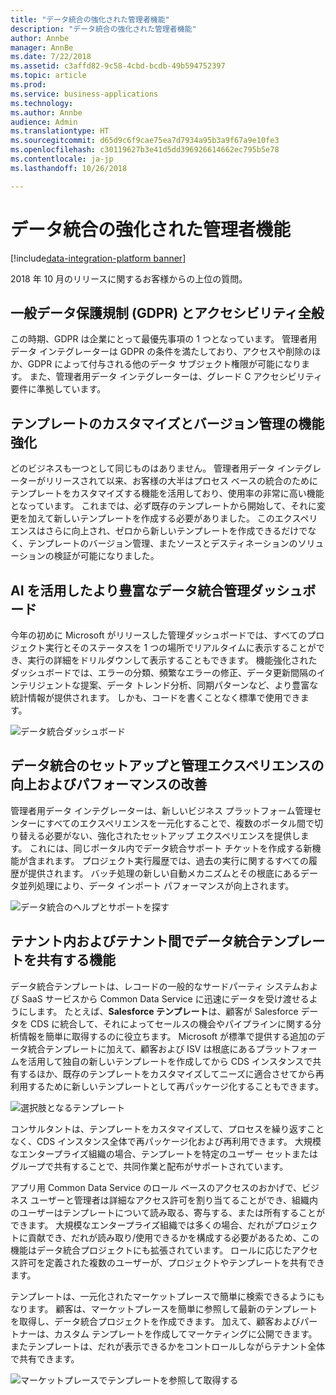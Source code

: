```yaml
---
title: "データ統合の強化された管理者機能"
description: "データ統合の強化された管理者機能"
author: Annbe
manager: AnnBe
ms.date: 7/22/2018
ms.assetid: c3affd82-9c58-4cbd-bcdb-49b594752397
ms.topic: article
ms.prod: 
ms.service: business-applications
ms.technology: 
ms.author: Annbe
audience: Admin
ms.translationtype: HT
ms.sourcegitcommit: d65d9c6f9cae75ea7d7934a95b3a9f67a9e10fe3
ms.openlocfilehash: c30119627b3e41d5dd396926614662ec795b5e78
ms.contentlocale: ja-jp
ms.lasthandoff: 10/26/2018

---
```

#  <a name="enhanced-administrator-capabilities-for-data-integration"></a>データ統合の強化された管理者機能

[!include[data-integration-platform banner](../includes/data-integration-platform.md)]




2018 年 10 月のリリースに関するお客様からの上位の質問。

   ## <a name="general-data-protection-regulation-gdpr-and-accessibility-general"></a>一般データ保護規制 (GDPR) とアクセシビリティ全般
   
   この時期、GDPR は企業にとって最優先事項の 1 つとなっています。 管理者用データ インテグレーターは GDPR の条件を満たしており、アクセスや削除のほか、GDPR によって付与される他のデータ サブジェクト権限が可能になります。
また、管理者用データ インテグレーターは、グレード C アクセシビリティ要件に準拠しています。

   ## <a name="improving-ability-to-customize-and-version-templates"></a>テンプレートのカスタマイズとバージョン管理の機能強化 
   
   どのビジネスも一つとして同じものはありません。 管理者用データ インテグレーターがリリースされて以来、お客様の大半はプロセス ベースの統合のためにテンプレートをカスタマイズする機能を活用しており、使用率の非常に高い機能となっています。 これまでは、必ず既存のテンプレートから開始して、それに変更を加えて新しいテンプレートを作成する必要がありました。 このエクスペリエンスはさらに向上され、ゼロから新しいテンプレートを作成できるだけでなく、テンプレートのバージョン管理、またソースとデスティネーションのソリューションの検証が可能になりました。

   ## <a name="a-richer-data-integrator-admin-dashboard-powered-by-ai"></a>AI を活用したより豊富なデータ統合管理ダッシュボード
   
   今年の初めに Microsoft がリリースした管理ダッシュボードでは、すべてのプロジェクト実行とそのステータスを 1 つの場所でリアルタイムに表示することができ、実行の詳細をドリルダウンして表示することもできます。 機能強化されたダッシュボードでは、エラーの分類、頻繁なエラーの修正、データ更新間隔のインテリジェントな提案、データ トレンド分析、同期パターンなど、より豊富な統計情報が提供されます。 しかも、コードを書くことなく標準で使用できます。

   ![](media/data-integration-capability-admins-1.png "データ統合ダッシュボード") <!-- picture -->


   ## <a name="improved-data-integration-setup-and-administration-experience-with-performance-improvements"></a>データ統合のセットアップと管理エクスペリエンスの向上およびパフォーマンスの改善
   
   管理者用データ インテグレーターは、新しいビジネス プラットフォーム管理センターにすべてのエクスペリエンスを一元化することで、複数のポータル間で切り替える必要がない、強化されたセットアップ エクスペリエンスを提供します。 これには、同じポータル内でデータ統合サポート チケットを作成する新機能が含まれます。 プロジェクト実行履歴では、過去の実行に関するすべての履歴が提供されます。 バッチ処理の新しい自動メカニズムとその根底にあるデータ並列処理により、データ インポート パフォーマンスが向上されます。

   ![](media/data-integration-capability-admins-2.png "データ統合のヘルプとサポートを探す") <!-- picture -->

<a name="templates"></a>
   ## <a name="ability-to-share-data-integration-templates-within-and-across-tenants"></a>テナント内およびテナント間でデータ統合テンプレートを共有する機能 
   
   データ統合テンプレートは、レコードの一般的なサードパーティ システムおよび SaaS サービスから Common Data Service に迅速にデータを受け渡せるようにします。 たとえば、**Salesforce テンプレート**は、顧客が Salesforce データを CDS に統合して、それによってセールスの機会やパイプラインに関する分析情報を簡単に取得するのに役立ちます。 Microsoft が標準で提供する追加のデータ統合テンプレートに加えて、顧客および ISV は根底にあるプラットフォームを活用して独自の新しいテンプレートを作成してから CDS インスタンスで共有するほか、既存のテンプレートをカスタマイズしてニーズに適合させてから再利用するために新しいテンプレートとして再パッケージ化することもできます。

   ![](media/6-1.png "選択肢となるテンプレート") <!-- picture -->


   コンサルタントは、テンプレートをカスタマイズして、プロセスを繰り返すことなく、CDS インスタンス全体で再パッケージ化および再利用できます。 大規模なエンタープライズ組織の場合、テンプレートを特定のユーザー セットまたはグループで共有することで、共同作業と配布がサポートされています。

   アプリ用 Common Data Service のロール ベースのアクセスのおかげで、ビジネス ユーザーと管理者は詳細なアクセス許可を割り当てることができ、組織内のユーザーはテンプレートについて読み取る、寄与する、または所有することができます。 大規模なエンタープライズ組織では多くの場合、だれがプロジェクトに貢献でき、だれが読み取り/使用できるかを構成する必要があるため、この機能はデータ統合プロジェクトにも拡張されています。 ロールに応じたアクセス許可を定義された複数のユーザーが、プロジェクトやテンプレートを共有できます。

   テンプレートは、一元化されたマーケットプレースで簡単に検索できるようにもなります。
顧客は、マーケットプレースを簡単に参照して最新のテンプレートを取得し、データ統合プロジェクトを作成できます。 加えて、顧客およびパートナーは、カスタム テンプレートを作成してマーケティングに公開できます。
またテンプレートは、だれが表示できるかをコントロールしながらテナント全体で共有できます。

   ![](media/6-2.png "マーケットプレースでテンプレートを参照して取得する") <!-- picture -->

